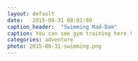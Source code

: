 ```yaml
---
layout: default
date:   2015-08-31 08:01:00
caption_header:  "Swimming Mad-Dam"
caption: You can see gym training here ! 
categories: adventure
photo: 2015-08-31-swimming.png
---
```

